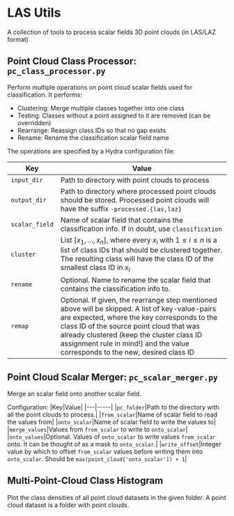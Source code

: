 # LAS Utils

A collection of tools to process scalar fields 3D point clouds (in LAS/LAZ format)

## Point Cloud Class Processor: `pc_class_processor.py`

Perform multiple operations on point cloud scalar fields used for classification. It performs:
- Clustering: Merge multiple classes together into one class
- Testing: Classes without a point assigned to it are removed (can be overridden)
- Rearrange: Reassign class IDs so that no gap exists
- Rename: Rename the classification scalar field name

The operations are specified by a Hydra configuration file:

| Key | Value |
|-----|-------|
|`input_dir`|Path to directory with point clouds to process|
|`output_dir`|Path to directory where processed point clouds should be stored. Processed point clouds will have the suffix `-processed.{las,laz}`
|`scalar_field`|Name of scalar field that contains the classification info. If in doubt, use `classification`|
|`cluster`|List [$x_1, \dots, x_n$], where every $x_i$ with $1\leq i \leq n$ is a list of class IDs that should be clustered together. The resulting class will have the class ID of the smallest class ID in $x_i$|
|`rename`|Optional. Name to rename the scalar field that contains the classification info to.|
|`remap`|Optional. If given, the rearrange step mentioned above will be skipped. A list of key-value-pairs are expected, where the key corresponds to the class ID of the source point cloud that was already clustered (keep the cluster class ID assignment rule in mind!) and the value corresponds to the new, desired class ID

## Point Cloud Scalar Merger: `pc_scalar_merger.py`

Merge an scalar field onto another scalar field.

Configuration:
|Key|Value|
|---|-----|
|`pc_folder`|Path to the directory with all the point clouds to process.|
|`from_scalar`|Name of scalar field to read the values from|
|`onto_scalar`|Name of scalar field to write the values to|
|`merge_values`|Values from `from_scalar` to write to `onto_scalar`|
|`onto_values`|Optional. Values of `onto_scalar` to write values `from_scalar` onto. It can be thought of as a mask to `onto_scalar`.|
|`write_offset`|Integer value by which to offset `from_scalar` values before writing them into `onto_scalar`. Should be `max(point_cloud['onto_scalar']) + 1`|

## Multi-Point-Cloud Class Histogram

Plot the class densities of all point cloud datasets in the given folder. A point cloud dataset is a folder with point clouds.